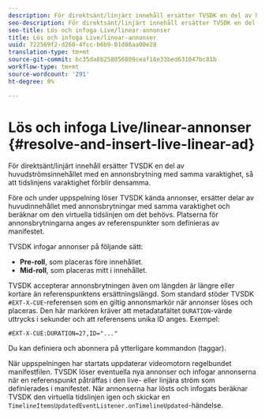 ```yaml
---
description: För direktsänt/linjärt innehåll ersätter TVSDK en del av huvudströmsinnehållet med en annonsbrytning med samma varaktighet, så att tidslinjens varaktighet förblir densamma.
seo-description: För direktsänt/linjärt innehåll ersätter TVSDK en del av huvudströmsinnehållet med en annonsbrytning med samma varaktighet, så att tidslinjens varaktighet förblir densamma.
seo-title: Lös och infoga Live/linear-annonser
title: Lös och infoga Live/linear-annonser
uuid: 722569f2-d260-4fcc-b6b9-01d86aa00e28
translation-type: tm+mt
source-git-commit: bc35da8b258056809ceaf18e33bed631047bc81b
workflow-type: tm+mt
source-wordcount: '291'
ht-degree: 0%

---
```



# Lös och infoga Live/linear-annonser {#resolve-and-insert-live-linear-ad}

För direktsänt/linjärt innehåll ersätter TVSDK en del av huvudströmsinnehållet med en annonsbrytning med samma varaktighet, så att tidslinjens varaktighet förblir densamma.

Före och under uppspelning löser TVSDK kända annonser, ersätter delar av huvudinnehållet med annonsbrytningar med samma varaktighet och beräknar om den virtuella tidslinjen om det behövs. Platserna för annonsbrytningarna anges av referenspunkter som definieras av manifestet.

TVSDK infogar annonser på följande sätt:

* **Pre-roll**, som placeras före innehållet.
* **Mid-roll**, som placeras mitt i innehållet.

TVSDK accepterar annonsbrytningen även om längden är längre eller kortare än referenspunktens ersättningslängd. Som standard stöder TVSDK `#EXT-X-CUE`-referensen som en giltig annonsmarkör när annonser löses och placeras. Den här markören kräver att metadatafältet `DURATION`-värde uttrycks i sekunder och att referensens unika ID anges. Exempel:

```
#EXT-X-CUE:DURATION=27,ID="..."
```

Du kan definiera och abonnera på ytterligare kommandon (taggar).

När uppspelningen har startats uppdaterar videomotorn regelbundet manifestfilen. TVSDK löser eventuella nya annonser och infogar annonserna när en referenspunkt påträffas i den live- eller linjära ström som definierades i manifestet. När annonserna har lösts och infogats beräknar TVSDK den virtuella tidslinjen igen och skickar en `TimelineItemsUpdatedEventListener.onTimelineUpdated`-händelse.